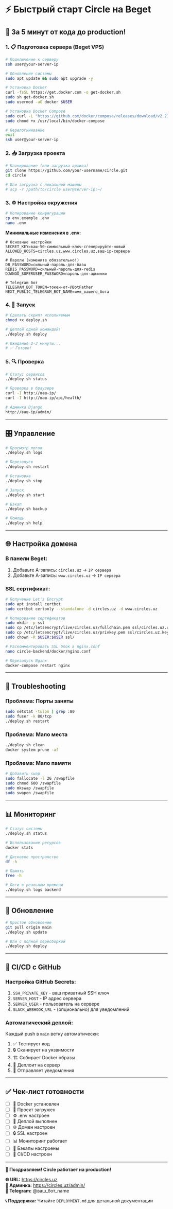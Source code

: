 # ⚡ Быстрый старт Circle на Beget

## 🚀 За 5 минут от кода до production!

### **1. 📋 Подготовка сервера (Beget VPS)**

```bash
# Подключение к серверу
ssh user@your-server-ip

# Обновление системы
sudo apt update && sudo apt upgrade -y

# Установка Docker
curl -fsSL https://get.docker.com -o get-docker.sh
sudo sh get-docker.sh
sudo usermod -aG docker $USER

# Установка Docker Compose
sudo curl -L "https://github.com/docker/compose/releases/download/v2.21.0/docker-compose-$(uname -s)-$(uname -m)" -o /usr/local/bin/docker-compose
sudo chmod +x /usr/local/bin/docker-compose

# Перелогинивание
exit
ssh user@your-server-ip
```

### **2. 📥 Загрузка проекта**

```bash
# Клонирование (или загрузка архива)
git clone https://github.com/your-username/circle.git
cd circle

# Или загрузка с локальной машины
# scp -r /path/to/circle user@server-ip:~/
```

### **3. ⚙️ Настройка окружения**

```bash
# Копирование конфигурации
cp env.example .env
nano .env
```

**Минимальные изменения в .env:**
```env
# Основные настройки
SECRET_KEY=ваш-50-символьный-ключ-сгенерируйте-новый
ALLOWED_HOSTS=circles.uz,www.circles.uz,ваш-ip-сервера

# Пароли (измените обязательно!)
DB_PASSWORD=сильный-пароль-для-базы
REDIS_PASSWORD=сильный-пароль-для-redis
DJANGO_SUPERUSER_PASSWORD=пароль-для-админки

# Telegram бот
TELEGRAM_BOT_TOKEN=токен-от-@BotFather
NEXT_PUBLIC_TELEGRAM_BOT_NAME=имя_вашего_бота
```

### **4. 🚀 Запуск**

```bash
# Сделать скрипт исполняемым
chmod +x deploy.sh

# Деплой одной командой!
./deploy.sh deploy

# Ожидание 2-3 минуты...
# ✅ Готово!
```

### **5. 🔍 Проверка**

```bash
# Статус сервисов
./deploy.sh status

# Проверка в браузере
curl -I http://ваш-ip/
curl -I http://ваш-ip/api/health/

# Админка Django
http://ваш-ip/admin/
```

---

## 🎛️ Управление

```bash
# Просмотр логов
./deploy.sh logs

# Перезапуск
./deploy.sh restart

# Остановка
./deploy.sh stop

# Запуск
./deploy.sh start

# Бэкап
./deploy.sh backup

# Помощь
./deploy.sh help
```

---

## 🌐 Настройка домена

### **В панели Beget:**
1. Добавьте A-запись: `circles.uz` → `IP сервера`
2. Добавьте A-запись: `www.circles.uz` → `IP сервера`

### **SSL сертификат:**
```bash
# Получение Let's Encrypt
sudo apt install certbot
sudo certbot certonly --standalone -d circles.uz -d www.circles.uz

# Копирование сертификатов
sudo mkdir -p ssl
sudo cp /etc/letsencrypt/live/circles.uz/fullchain.pem ssl/circles.uz.crt
sudo cp /etc/letsencrypt/live/circles.uz/privkey.pem ssl/circles.uz.key
sudo chown -R $USER:$USER ssl/

# Раскомментировать SSL блок в nginx.conf
nano circle-backend/docker/nginx.conf

# Перезапуск Nginx
docker-compose restart nginx
```

---

## 🔧 Troubleshooting

### **Проблема: Порты заняты**
```bash
sudo netstat -tulpn | grep :80
sudo fuser -k 80/tcp
./deploy.sh restart
```

### **Проблема: Мало места**
```bash
./deploy.sh clean
docker system prune -af
```

### **Проблема: Мало памяти**
```bash
# Добавить swap
sudo fallocate -l 2G /swapfile
sudo chmod 600 /swapfile
sudo mkswap /swapfile
sudo swapon /swapfile
```

---

## 📊 Мониторинг

```bash
# Статус системы
./deploy.sh status

# Использование ресурсов
docker stats

# Дисковое пространство
df -h

# Память
free -h

# Логи в реальном времени
./deploy.sh logs backend
```

---

## 🔄 Обновление

```bash
# Простое обновление
git pull origin main
./deploy.sh update

# Или с полной пересборкой
./deploy.sh deploy
```

---

## 🎯 CI/CD с GitHub

### **Настройка GitHub Secrets:**
1. `SSH_PRIVATE_KEY` - ваш приватный SSH ключ
2. `SERVER_HOST` - IP адрес сервера
3. `SERVER_USER` - пользователь на сервере
4. `SLACK_WEBHOOK_URL` - (опционально) для уведомлений

### **Автоматический деплой:**
Каждый push в `main` ветку автоматически:
1. ✅ Тестирует код
2. 🔒 Сканирует на уязвимости  
3. 🏗️ Собирает Docker образы
4. 🚀 Деплоит на сервер
5. 📱 Отправляет уведомления

---

## ✅ Чек-лист готовности

- [ ] 🐳 Docker установлен
- [ ] 📁 Проект загружен
- [ ] ⚙️ .env настроен
- [ ] 🚀 Деплой выполнен
- [ ] 🌐 Домен настроен
- [ ] 🔒 SSL настроен
- [ ] 📊 Мониторинг работает
- [ ] 💾 Бэкапы настроены
- [ ] 🔄 CI/CD настроен

---

**🎉 Поздравляем! Circle работает на production!**

**🌐 URL:** https://circles.uz  
**👤 Админка:** https://circles.uz/admin/  
**📱 Telegram:** @ваш_бот_name

**📞 Поддержка:** Читайте `DEPLOYMENT.md` для детальной документации 